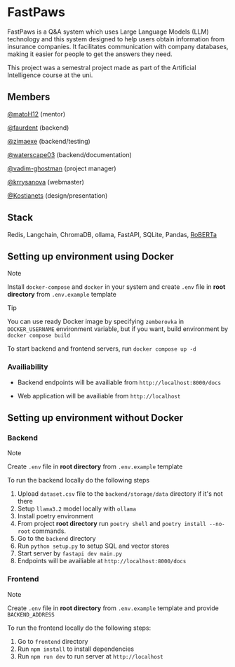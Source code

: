 # FastPaws

FastPaws is a Q&A system which uses Large Language Models (LLM) technology  and this system designed to help users obtain information from insurance companies. It facilitates communication with company databases, making it easier for people to get the answers they need.

This project was a semestral project made as part of the Artificial Intelligence course at the uni.

## Members

[@matoH12](https://github.com/matoH12) (mentor)

[@faurdent](https://github.com/faurdent) (backend)

[@zimaexe](https://github.com/zimaexe) (backend/testing)

[@waterscape03](https://github.com/waterscape03) (backend/documentation)

[@vadim-ghostman](https://github.com/vadim-ghostman) (project manager)

[@krrysanova](https://github.com/krrysanova) (webmaster)

[@Kostianets](https://github.com/Kostianets) (design/presentation)

## Stack

Redis, Langchain, ChromaDB, ollama, FastAPI, SQLite, Pandas, [RoBERTa](https://huggingface.co/docs/transformers/model_doc/roberta)

## Setting up environment using Docker

> [!NOTE]
> Install `docker-compose` and `docker` in your system
> and create `.env` file in **root directory** from `.env.example` template

> [!TIP]
> You can use ready Docker image by specifying `zemberovka` in
> `DOCKER_USERNAME` environment variable, but if you want, build environment by `docker compose build`

To start backend and frontend servers, run `docker compose up -d`

### Availiability

- Backend endpoints will be availiable from `http://localhost:8000/docs`

- Web application will be availiable from `http://localhost`

## Setting up environment without Docker

### Backend

> [!NOTE]
> Create `.env` file in **root directory** from `.env.example` template

To run the backend locally do the following steps

1. Upload `dataset.csv` file to the `backend/storage/data` directory if it's not there
2. Setup `llama3.2` model locally with `ollama`
3. Install poetry environment
4. From project **root directory** run `poetry shell` and `poetry install --no-root` commands.
5. Go to the `backend` directory
6. Run `python setup.py` to setup SQL and vector stores
7. Start server by `fastapi dev main.py`
8. Endpoints will be availiable at `http://localhost:8000/docs`

### Frontend

> [!NOTE]
> Create `.env` file in **root directory** from `.env.example` template and
> provide `BACKEND_ADDRESS`

To run the frontend locally do the following steps:

1. Go to `frontend` directory
2. Run `npm install` to install dependencies
3. Run `npm run dev` to run server at `http://localhost`
